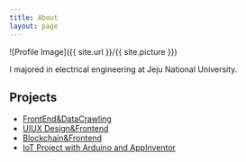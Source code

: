 ```yaml
---
title: About
layout: page
---
```

![Profile Image]({{ site.url }}/{{ site.picture }})

I majored in electrical engineering at Jeju National University.


<h2>Projects</h2>

<ul>
	<li><a href="https://h1m4.github.io/KEPCO-bussiness-idea-hackathon/">FrontEnd&DataCrawling</a></li>
	<li><a href="https://github.com/h1m4/parkinglot_share">UIUX Design&Frontend</a></li>
	<li><a href="https://github.com/h1m4/blockchain">Blockchain&Frontend</a></li>
	<li><a href="https://github.com/h1m4/capstone_design_2018">IoT Project with Arduino and AppInventor</a></li>
</ul>
